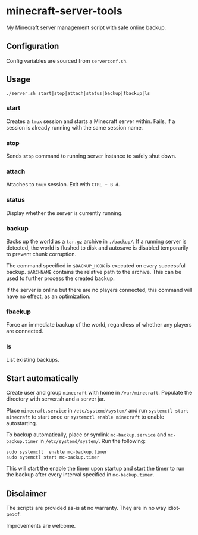 # minecraft-server-tools

My Minecraft server management script with safe online backup.

## Configuration

Config variables are sourced from `serverconf.sh`.

## Usage

`./server.sh start|stop|attach|status|backup|fbackup|ls`

### start

Creates a `tmux` session and starts a Minecraft server within.
Fails, if a session is already running with the same session name.

### stop

Sends `stop` command to running server instance to safely shut down.

### attach

Attaches to `tmux` session. Exit with `CTRL + B d`.

### status

Display whether the server is currently running.

### backup

Backs up the world as a `tar.gz` archive in `./backup/`.
If a running server is detected,
the world is flushed to disk and autosave is disabled temporarily to prevent chunk corruption.

The command specified in `$BACKUP_HOOK` is executed on every successful backup.
`$ARCHNAME` contains the relative path to the archive.
This can be used to further process the created backup.

If the server is online but there are no players connected,
this command will have no effect, as an optimization.

### fbackup

Force an immediate backup of the world, regardless of whether any players are connected.

### ls

List existing backups.

## Start automatically

Create user and group `minecraft` with home in `/var/minecraft`.
Populate the directory with server.sh and a server jar.

Place `minecraft.service` in `/etc/systemd/system/`
and run `systemctl start minecraft` to start once or
`systemctl enable minecraft` to enable autostarting.

To backup automatically, place or symlink `mc-backup.service` and
`mc-backup.timer` in `/etc/systemd/system/`. Run the following:

```
sudo systemctl  enable mc-backup.timer
sudo sytemctl start mc-backup.timer
```

This will start the enable the timer upon startup and start the timer
to run the backup after every interval specified in `mc-backup.timer`.

## Disclaimer

The scripts are provided as-is at no warranty.
They are in no way idiot-proof.

Improvements are welcome.
